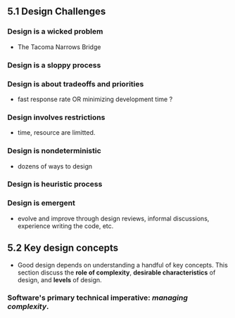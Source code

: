 ## 5.1 Design Challenges
### Design is a wicked problem
* The Tacoma Narrows Bridge

### Design is a sloppy process

### Design is about tradeoffs and priorities
* fast response rate OR minimizing development time ?

### Design involves restrictions
* time, resource are limitted.

### Design is nondeterministic
* dozens of ways to design

### Design is heuristic process

### Design is emergent
* evolve and improve through design reviews, informal discussions, experience writing the code, etc.

## 5.2 Key design concepts
* Good design depends on understanding a handful of key concepts. This section discuss the **role of complexity**, **desirable characteristics** of design, and **levels** of design.

### Software's primary technical imperative: *managing complexity*.
